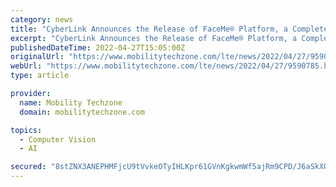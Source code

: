 ```yaml
---
category: news
title: "CyberLink Announces the Release of FaceMe® Platform, a Complete API Solution for Facial Recognition"
excerpt: "CyberLink Announces the Release of FaceMe® Platform, a Complete API Solution for Facial Recognition. CyberLink Corp. (5203.TW), a pioneer of AI and facial recognition technologie"
publishedDateTime: 2022-04-27T15:05:00Z
originalUrl: "https://www.mobilitytechzone.com/lte/news/2022/04/27/9590785.htm"
webUrl: "https://www.mobilitytechzone.com/lte/news/2022/04/27/9590785.htm"
type: article

provider:
  name: Mobility Techzone
  domain: mobilitytechzone.com

topics:
  - Computer Vision
  - AI

secured: "8stZNX3ANEPHMFjcU9tVvkeOTyIHLKpr61GVnKgkwmWf5ajRm9CPD/J6aSkXOL8+jYH7mZJQL4mmPw35V3p1KgE/A+c/QLthUVkOZV9QKfN32mHVd2PwMKDtro7yURaWSR39sFn3ILdeg4PSx5J5FcsuTPjqV5DD+cUUZtSYpl8FD7IoR7fPqO0xMIJ6rVbynQ7u1ocgby/h2XE5Xtd5VX4Bq2B7ycV08XotFeYyjpvMJud2oSi/XylmkHv1VsMw2B0o3cWsuVD6f5Wm4EtWuj7EEs/cnmNy2xQrCFD9tQ45TMPIVbfVsT7knYv0LQtph2W65dQKn42jODJ5B+7jCvMp5NmJBnIVtxPvCJq+BgY=;UAJapm1L74CGBD1m4s9Ydg=="
---
```


